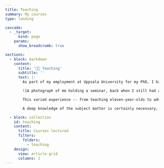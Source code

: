 ```yaml
---
title: Teaching
summary: My courses
type: landing

cascade:
  - _target:
      kind: page
    params:
      show_breadcrumb: true

sections:
  - block: markdown
    content:
      title: '👨‍🏫 Teaching'
      subtitle: ''
      text: |-
        As part of my employment at Uppsala University for my PhD, I have spent 20% of my time on teaching. Starting out with teaching assistant roles in the first two years, I then moved on to being the course-responsible lecturer for two courses, first in combinatorics and then also in graph theory (more information about these is available below), receiving very positive student feedback on my lectures and materials. I have also supervised two bachelor's theses, and in my free time I am volunteering to teach fifth grade catechesis in my parish.

        ![A photograph of me holding a seminar, back when I still had a beard..](teaching_photo.png "Me holding a seminar, in more hirsute days. When teaching, I of course use a blackboard, since I _am_ a mathematician.")

        This varied experience -- from teaching eleven-year-olds to advanced undergraduates -- has nonetheless had one thing in common: Teaching is always about trying to understand how the other person understands the subject, and understanding not just what facts they are missing but what is lacking in their overall understanding, and asking them the right questions and giving them the right information to help them construct their own knowledge.

        A deep knowledge of the subject matter is certainly necessary, but merely being able to repeat all the facts or speak about the subject at an advanced level will not make you a good teacher. Communication is always communication _to an audience_, not just communicating your own knowledge.

  - block: collection
    id: teaching
    content:
      title: Courses lectured
      filters:
        folders:
          - teaching
    design:
      view: article-grid
      columns: 2
---
```

